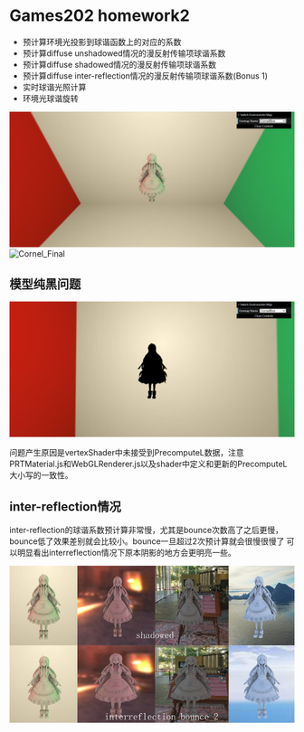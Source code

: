 
# Games202 homework2

- 预计算环境光投影到球谐函数上的对应的系数
- 预计算diffuse unshadowed情况的漫反射传输项球谐系数
- 预计算diffuse shadowed情况的漫反射传输项球谐系数
- 预计算diffuse inter-reflection情况的漫反射传输项球谐系数(Bonus 1)
- 实时球谐光照计算
- 环境光球谐旋转

![Cornel_Final](ReadMe_IMG/Cornel_Final.png)
![Cornel_Final](ReadMe_IMG/final_rotate.gif)

## 模型纯黑问题

![model dark Pro](ReadMe_IMG/model_dark_Pro.png)

问题产生原因是vertexShader中未接受到PrecomputeL数据，注意PRTMaterial.js和WebGLRenderer.js以及shader中定义和更新的PrecomputeL大小写的一致性。

## inter-reflection情况

inter-reflection的球谐系数预计算非常慢，尤其是bounce次数高了之后更慢，bounce低了效果差别就会比较小。bounce一旦超过2次预计算就会很慢很慢了
可以明显看出interreflection情况下原本阴影的地方会更明亮一些。

![final_all](ReadMe_IMG/final_all.png)

